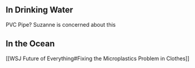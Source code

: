 ## In Drinking Water
PVC Pipe?
Suzanne is concerned about this

## In the Ocean
[[WSJ Future of Everything#Fixing the Microplastics Problem in Clothes]]
